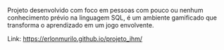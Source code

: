 Projeto desenvolvido com foco em pessoas com pouco ou nenhum conhecimento 
prévio na linguagem SQL, é um ambiente gamificado que transforma o aprendizado 
em um jogo envolvente.

Link: https://erlonmurilo.github.io/projeto_ihm/
